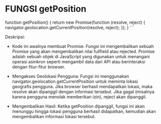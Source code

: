 <!-- CATATAN CODE -->

# FUNGSI getPosition

function getPosition() {
return new Promise(function (resolve, reject) {
navigator.geolocation.getCurrentPosition(resolve, reject);
});
} ```

Deskripsi:

- Kode ini awalnya membuat Promise. Fungsi ini mengembalikan sebuah Promise yang akan mengembalikan nilai fullfield atau rejected. Promise adalah sebuah objek di JavaScript yang digunakan untuk menangani operasi asinkron seperti mengambil data dari API atau berinteraksi dengan fitur-fitur browser.

- Mengakses Geolokasi Pengguna: Fungsi ini menggunakan navigator.geolocation.getCurrentPosition untuk meminta lokasi geografis pengguna. Jika browser berhasil mendapatkan lokasi, maka resolve akan dipanggil dengan informasi tersebut. Jika gagal (misalnya karena pengguna menolak memberikan izin), reject akan dipanggil.

- Mengembalikan Hasil: Ketika getPosition dipanggil, fungsi ini akan menunggu hingga lokasi pengguna berhasil didapatkan, kemudian akan mengembalikan informasi lokasi tersebut.
